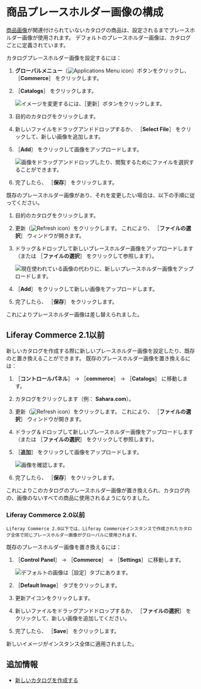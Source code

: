 # 商品プレースホルダー画像の構成

[商品画像](../creating-and-managing-products/products/product-images.md)が関連付けられていないカタログの商品は、設定されるまでプレースホルダー画像が使用されます。 デフォルトのプレースホルダー画像は、カタログごとに定義されています。

カタログプレースホルダー画像を設定するには：

1. **グローバルメニュー**（![Applications Menu icon](../../images/icon-applications-menu.png)）ボタンをクリックし、 ［**Commerce**］ をクリックします。
1. ［**Catalogs**］ をクリックします。

    ![イメージを変更するには、［更新］ボタンをクリックします。](./configuring-a-product-placeholder-image/images/05.png)

1. 目的のカタログをクリックします。
1. 新しいファイルをドラッグアンドドロップするか、 ［**Select File**］ をクリックして、新しい画像を追加します。
1. ［**Add**］ をクリックして画像をアップロードします。

    ![画像をドラッグアンドドロップしたり、閲覧するためにファイルを選択することができます。](./configuring-a-product-placeholder-image/images/06.png)

1. 完了したら、 ［**保存**］ をクリックします。

既存のプレースホルダー画像があり、それを変更したい場合は、以下の手順に従ってください。

1. 目的のカタログをクリックします。
1. 更新（![Refresh icon](../../images/icon-refresh.png)）をクリックします。 これにより、 ［**ファイルの選択**］ ウィンドウが開きます。
1. ドラッグ＆ドロップして新しいプレースホルダー画像をアップロードします（または ［**ファイルの選択**］ をクリックして参照します）。

    ![現在使われている画像の代わりに、新しいプレースホルダー画像をアップロードします。](./configuring-a-product-placeholder-image/images/02.png)

1. ［**Add**］ をクリックして新しい画像をアップロードします。
1. 完了したら、 ［**保存**］ をクリックします。

これによりプレースホルダー画像は差し替えられました。

## Liferay Commerce 2.1以前

新しいカタログを作成する際に新しいプレースホルダー画像を設定したり、既存のと置き換えることができます。 既存のプレースホルダー画像を置き換えるには：

1. ［**コントロールパネル**］ → ［**commerce**］ → ［**Catalogs**］ に移動します。
1. カタログをクリックします（例： **Sahara.com**）。
1. 更新（![Refresh icon](../../images/icon-refresh.png)）をクリックします。 これにより、 ［**ファイルの選択**］ ウィンドウが開きます。
1. ドラッグ＆ドロップして新しいプレースホルダー画像をアップロードします（または ［**ファイルの選択**］ をクリックして参照します）。
1. ［**追加**］ をクリックして画像をアップロードします。

     ![画像を確認します。](./configuring-a-product-placeholder-image/images/03.png)

1. 完了したら、 ［**保存**］ をクリックします。

これによりこのカタログのプレースホルダー画像が置き換えられ、カタログ内の、画像のないすべての商品に使用されるようになりました。

### Liferay Commerce 2.0以前

```{tip}
Liferay Commerce 2.0以下では、Liferay Commerceインスタンスで作成されたカタログ全体で同じプレースホルダー画像がグローバルに使用されます。
```

既存のプレースホルダー画像を置き換えるには：

1. ［**Control Panel**］ → ［**Commerce**］ → ［**Settings**］ に移動します。

    ![デフォルトの画像は［設定］タブにあります。](./configuring-a-product-placeholder-image/images/04.png)

1. ［**Default Image**］ タブをクリックします。
1. 更新アイコンをクリックします。
1. 新しいファイルをドラッグアンドドロップするか、 ［**ファイルの選択**］ をクリックして、新しい画像を追加してください。
1. 完了したら、 ［**Save**］ をクリックします。

新しいイメージがインスタンス全体に適用されました。

## 追加情報

* [新しいカタログを作成する](./creating-a-new-catalog.md)
